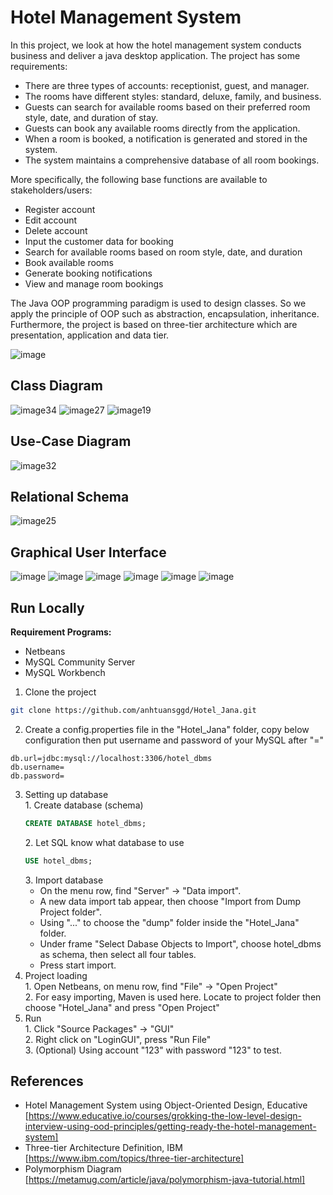 
# Hotel Management System

In this project, we look at how the hotel management system conducts business and deliver a java desktop application. The project has some requirements:   
* There are three types of accounts: receptionist, guest, and manager.
* The rooms have different styles: standard, deluxe, family, and business.
* Guests can search for available rooms based on their preferred room style, date, and duration of stay.
* Guests can book any available rooms directly from the application.
* When a room is booked, a notification is generated and stored in the system.
* The system maintains a comprehensive database of all room bookings.

More specifically, the following base functions are available to stakeholders/users:
* Register account
* Edit account
* Delete account
* Input the customer data for booking
* Search for available rooms based on room style, date, and duration
* Book available rooms
* Generate booking notifications
* View and manage room bookings
 
The Java OOP programming paradigm is used to design classes. So we apply the principle of OOP such as abstraction, encapsulation, inheritance. Furthermore, the project is based on three-tier architecture which are presentation, application and data tier. 

![image](https://github.com/anhtuansggd/Hotel_Jana/assets/122171727/3bb80449-8fe0-408d-a607-5eba42c36e63)
## Class Diagram
![image34](https://github.com/anhtuansggd/Hotel_Jana/assets/122171727/17bbbff2-345b-4455-a223-90259a452948)
![image27](https://github.com/anhtuansggd/Hotel_Jana/assets/122171727/cfc90929-de7d-4a9b-a4bf-a4030dc1c469)
![image19](https://github.com/anhtuansggd/Hotel_Jana/assets/122171727/7bf892ea-69d8-492f-bae4-d40127724217)

## Use-Case Diagram

![image32](https://github.com/anhtuansggd/Hotel_Jana/assets/122171727/ad3fe947-52f1-4e13-a8e8-263b7813b7be)

## Relational Schema
![image25](https://github.com/anhtuansggd/Hotel_Jana/assets/122171727/fbc68661-aa8b-40f1-beb3-19400946fc9a)


## Graphical User Interface
![image](https://github.com/anhtuansggd/Hotel_Jana/assets/122171727/ce07572f-a818-4212-ace3-de96b0384332)
![image](https://github.com/anhtuansggd/Hotel_Jana/assets/122171727/b1a676b7-b386-4554-b1b9-7111f96a89f1)
![image](https://github.com/anhtuansggd/Hotel_Jana/assets/122171727/699279b2-2fae-43f9-9641-4faab68dfff9)
![image](https://github.com/anhtuansggd/Hotel_Jana/assets/122171727/a53a2ad2-a85e-4fee-bd88-c5a92ff4994a)
![image](https://github.com/anhtuansggd/Hotel_Jana/assets/122171727/259834a0-cbec-4373-b253-7d1de3a553b4)
![image](https://github.com/anhtuansggd/Hotel_Jana/assets/122171727/484d9030-9158-46be-be77-5cb26ae74338)

## Run Locally
**Requirement Programs:**
* Netbeans
* MySQL Community Server
* MySQL Workbench

1. Clone the project
```bash
git clone https://github.com/anhtuansggd/Hotel_Jana.git
```
2. Create a config.properties file in the "Hotel_Jana" folder,
copy below configuration then put username and password of your MySQL after "="
```config
db.url=jdbc:mysql://localhost:3306/hotel_dbms
db.username=
db.password=
```
3. Setting up database<br>
    1\. Create database (schema)
    ```SQL
    CREATE DATABASE hotel_dbms;
    ```
    2\. Let SQL know what database to use
    ```SQL
    USE hotel_dbms;
    ```
    3\. Import database
    - On the menu row, find "Server" -> "Data import".
    - A new data import tab appear, then choose "Import from Dump  Project folder". <br>
    - Using "..." to choose the "dump" folder inside the "Hotel_Jana" folder.<br>
    - Under frame "Select Dabase Objects to Import", choose hotel_dbms as schema, then select all four tables.
    - Press start import.
4. Project loading<br>
    1\. Open Netbeans, on menu row, find "File" -> "Open Project"<br>
    2\. For easy importing, Maven is used here. Locate to project folder then choose "Hotel_Jana" and press "Open Project"<br>
5. Run<br>
    1\. Click "Source Packages" -> "GUI"<br>
    2\. Right click on "LoginGUI", press "Run File"<br>
    3\. (Optional) Using account "123" with password "123" to test.<br>

## References
* Hotel Management System using Object-Oriented Design, Educative <br/>
[https://www.educative.io/courses/grokking-the-low-level-design-interview-using-ood-principles/getting-ready-the-hotel-management-system] <br/>
* Three-tier Architecture Definition, IBM <br/>
[https://www.ibm.com/topics/three-tier-architecture] <br/>
* Polymorphism Diagram	<br/>
[https://metamug.com/article/java/polymorphism-java-tutorial.html] <br/>
